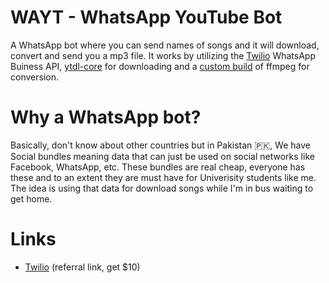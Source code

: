 # WAYT - WhatsApp YouTube Bot
A WhatsApp bot where you can send names of songs and it will download, convert and send you a mp3 file. It works by utilizing the [Twilio](www.twilio.com/referral/EdcIGC) WhatsApp Buiness API, [ytdl-core](https://github.com/fent/node-ytdl-core) for downloading and a [custom build](https://github.com/talhabalaj/ffmpeg-static-libshine-only) of ffmpeg for conversion.

# Why a WhatsApp bot?
Basically, don't know about other countries but in Pakistan 🇵🇰, We have Social bundles meaning data that can just be used on social networks like Facebook, WhatsApp, etc. These bundles are real cheap, everyone has these and to an extent they are must have for Univerisity students like me. The idea is using that data for download songs while I'm in bus waiting to get home. 

# Links
- [Twilio](www.twilio.com/referral/EdcIGC) (referral link, get $10)
